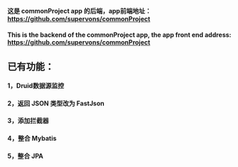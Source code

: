 #### 这是 commonProject app 的后端，app前端地址：https://github.com/supervons/commonProject
#### This is the backend of the commonProject app, the app front end address: https://github.com/supervons/commonProject
## 已有功能：
#### 1，Druid数据源监控
#### 2，返回 JSON 类型改为 FastJson 
#### 3，添加拦截器
#### 4，整合 Mybatis
#### 5，整合 JPA
